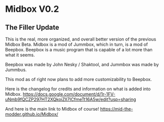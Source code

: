 # Midbox V0.2
## The Filler Update
This is the real, more organized, and overall better version of the previous Midbox Beta. Midbox is a mod of Jummbox, which in turn, is a mod of Beepbox. Beepbox is a music program that is capable of a lot more than what it seems.

Beepbox was made by John Nesky / Shaktool, and Jummbox was made by Jummbus. 

This mod as of right now plans to add more customizability to Beepbox.

Here is the changelog for credits and information on what is added into Midbox. 
https://docs.google.com/document/d/1r-1FV-uNmb9fQCZP297HT2XQkoiZII7ICfmeTt16A5w/edit?usp=sharing

And here is the main link to Midbox of course!
https://mid-the-modder.github.io/Midbox/
